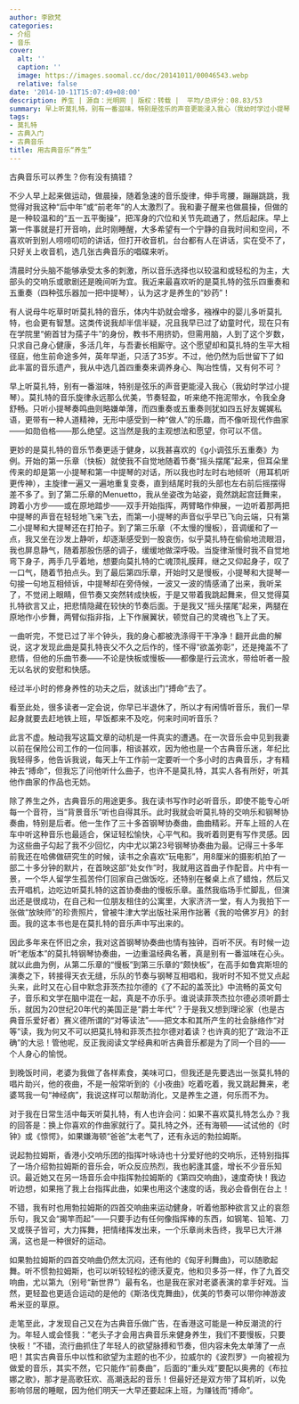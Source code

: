 ```yaml
---
author: 李欧梵
categories:
- 介绍
- 音乐
cover:
  alt: ''
  caption: ''
  image: https://images.soomal.cc/doc/20141011/00046543.webp
  relative: false
date: '2014-10-11T15:07:49+08:00'
description: 养生 | 源自：光明网 | 版权：转载 |  平均/总评分：08.83/53
summary: 早上听莫扎特，别有一番滋味，特别是弦乐的声音更能浸入我心（我幼时学过小提琴）。莫扎特的音乐旋律永远那么优美，节奏轻盈，听来绝不拖泥带水，令我全身舒畅。只听小提琴奏鸣曲则略嫌单薄，而四重奏或五重奏则犹如四五好友娓娓私语，更带有一种人道精神，无形中感受到一种“做人”的乐趣……
tags:
- 莫扎特
- 古典入门
- 古典音乐
title: 用古典音乐“养生”
---
```


古典音乐可以养生？你有没有搞错？

不少人早上起来做运动，做晨操，随着急速的音乐旋律，伸手弯腰，蹦蹦跳跳，我觉得对我这种“后中年”或“前老年”的人太激烈了。我和妻子醒来也做晨操，但做的是一种较温和的“五一五平衡操”，把浑身的穴位和关节先疏通了，然后起床。早上第一件事就是打开音响，此时刚睡醒，大多希望有一个宁静的自我时间和空间，不喜欢听到别人唠唠叨叨的讲话，但打开收音机，台台都有人在讲话，实在受不了，只好关上收音机，选几张古典音乐的唱碟来听。

清晨时分头脑不能够承受太多的刺激，所以音乐选择也以较温和或轻松的为主，大部头的交响乐或歌剧还是晚间听为宜。我近来最喜欢听的是莫扎特的弦乐四重奏和五重奏（四种弦乐器加一把中提琴），认为这才是养生的“妙药”！

有人说母牛吃草时听莫扎特的音乐，体内牛奶就会增多，襁褓中的婴儿多听莫扎特，也会更有智慧。这类传说我却半信半疑，况且我早已过了幼童时代，现在只有在学院里“俯首甘为孺子牛”的身份，教书不用挤奶，但需用脑，人到了这个岁数，只求自己身心健康，多活几年，与吾妻长相厮守。这个愿望却和莫扎特的生平大相径庭，他生前命途多舛，英年早逝，只活了35岁。不过，他仍然为后世留下了如此丰富的音乐遗产，我从中选几首四重奏来调养身心、陶冶性情，又有何不可？

早上听莫扎特，别有一番滋味，特别是弦乐的声音更能浸入我心（我幼时学过小提琴）。莫扎特的音乐旋律永远那么优美，节奏轻盈，听来绝不拖泥带水，令我全身舒畅。只听小提琴奏鸣曲则略嫌单薄，而四重奏或五重奏则犹如四五好友娓娓私语，更带有一种人道精神，无形中感受到一种“做人”的乐趣，而不像听现代作曲家――如勋伯格――那么绝望。这当然是我的主观想法和愿望，你可以不信。

更妙的是莫扎特的音乐节奏更适于健身，以我甚喜欢的《g小调弦乐五重奏》为例。开始的第一乐章（快板）就使我不自觉地随着节奏“摇头摆尾”起来，但耳朵里传来的却是第一小提琴和第一中提琴的对话，所以我也时左时右地倾听（用耳机听更传神），主旋律一遍又一遍地重复变奏，直到结尾时我的头部也左右前后摇摆得差不多了。到了第二乐章的Menuetto，我从坐姿改为站姿，竟然跳起宫廷舞来，跨着小方步――或在原地踏步――双手开始指挥，两臂略作伸展，一边听着那两把中提琴的声音在轻轻地飞来飞去，而第一小提琴的声音似乎早已飞向云端，只有第二小提琴和大提琴还在打拍子。到了第三乐章（不太慢的慢板），音调缓和了一点，我又坐在沙发上静听，却逐渐感受到一股哀伤，似乎莫扎特在偷偷地流眼泪，我也屏息静气，随着那股伤感的调子，缓缓地做深呼吸。当旋律渐慢时我不自觉地弯下身子，两手几乎着地，想要向莫扎特的亡魂顶礼膜拜，继之又仰起身子，叹了一口气，随着节拍点头。到了最后第四乐章，开始时又是慢板，小提琴和大提琴一句接一句地互相倾诉，中提琴却在旁侍候，一波又一波的情感涌了出来，我听呆了，不觉闭上眼睛，但节奏又突然转成快板，于是又带着我跳起舞来，但又觉得莫扎特欲言又止，把悲情隐藏在较快的节奏后面。于是我又“摇头摆尾”起来，两腿在原地作小步舞，两臂似指非指，上下作展翼状，顿觉自己的灵魂也飞上了天。

一曲听完，不觉已过了半个钟头，我的身心都被洗涤得干干净净！翻开此曲的解说，这才发现此曲是莫扎特丧父不久之后作的，怪不得“欲盖弥彰”，还是掩盖不了悲情，但他的乐曲节奏――不论是快板或慢板――都像是行云流水，带给听者一股无以名状的安慰和快感。

经过半小时的修身养性的功夫之后，就该出门“搏命”去了。

看至此处，很多读者一定会说，你早已半退休了，所以才有闲情听音乐，我们一早起身就要去赶地铁上班，早饭都来不及吃，何来时间听音乐？

此言不虚。触动我写这篇文章的动机是一件真实的遭遇。在一次音乐会中见到我妻以前在保险公司工作的一位同事，相谈甚欢，因为他也是一个古典音乐迷，年纪比我轻得多，他告诉我说，每天上午工作前一定要听一个多小时的古典音乐，才有精神去“搏命”，但我忘了问他听什么曲子，也许不是莫扎特，其实人各有所好，听其他作曲家的作品也无妨。

除了养生之外，古典音乐的用途更多。我在读书写作时必听音乐，即使不能专心听每一个音符，当“背景音乐”听也自得其乐。此时我就会听莫扎特的交响乐和钢琴协奏曲，特别是后者。他一生作了三十多首钢琴协奏曲，曲曲精彩。开车上班的人在车中听这种音乐也最适合，保证轻松愉快，心平气和。我听着则更有写作灵感。因为这些曲子勾起了我不少回忆，内中尤以第23号钢琴协奏曲为最。记得三十多年前我还在哈佛做研究生的时候，读书之余喜欢“玩电影”，用8厘米的摄影机拍了一部二十多分钟的默片，在首映这部“处女作”时，我就用这首曲子作配音。片中有一景，一个华人留学生孤苦伶仃回家自己做饭吃，还特别在餐桌上点了蜡烛，然后又去开唱机，边吃边听莫扎特的这首协奏曲的慢板乐章。虽然我临场手忙脚乱，但演出还是很成功，在自己和一位朋友租住的公寓里，大家济济一堂，有人为我拍下一张做“放映师”的珍贵照片，曾被牛津大学出版社采用作拙著《我的哈佛岁月》的封面。我的这本书也是在莫扎特的音乐声中写出来的。

因此多年来在怀旧之余，我对这首钢琴协奏曲也情有独钟，百听不厌。有时候一边听“老版本”的莫扎特钢琴协奏曲，一边重温经典名著，真是别有一番滋味在心头。就以此曲为例，从第二乐章的“慢板”到第三乐章的“颇快板”，在高手如鲁宾斯坦的演奏之下，转接得天衣无缝，乐队的节奏与钢琴互相唱和，我听时不知不觉又点起头来，此时又在心目中默念菲茨杰拉尔德的《了不起的盖茨比》中流畅的英文句子，音乐和文学在脑中混在一起，真是不亦乐乎。谁说读菲茨杰拉尔德必须听爵士乐，就因为20世纪20年代的美国正是“爵士年代”？于是我又想到理论家（也是古典音乐爱好者）赛义德所谓的“对等读法”――把文本和其所产生的社会脉络作“对等”读，我为何又不可以把莫扎特和菲茨杰拉尔德对着读？也许真的犯了“政治不正确”的大忌！管他呢，反正我阅读文学经典和听古典音乐都是为了同一个目的――个人身心的愉悦。

到晚饭时间，老婆为我做了各样素食，美味可口，但我还是先要选出一张莫扎特的唱片助兴，他的夜曲，不是一般常听到的《小夜曲》吃着吃着，我又跳起舞来，老婆骂我一句“神经病”，我说这样可以帮助消化，又是养生之道，何乐而不为。

对于我在日常生活中每天听莫扎特，有人也许会问：如果不喜欢莫扎特怎么办？我的回答是：换上你喜欢的作曲家就行了。莫扎特之外，还有海顿――试试他的《时钟》或《惊愕》，如果嫌海顿“爸爸”太老气了，还有永远的勃拉姆斯。

说起勃拉姆斯，香港小交响乐团的指挥叶咏诗也十分爱好他的交响乐，还特别指挥了一场介绍勃拉姆斯的音乐会，听众反应热烈，我也躬逢其盛，增长不少音乐知识。最近她又在另一场音乐会中指挥勃拉姆斯的《第四交响曲》，速度奇快！我边听边想，如果拖了我上台指挥此曲，如果也用这个速度的话，我必会昏倒在台上！

不错，我有时也用勃拉姆斯的四首交响曲来运动健身，听着他那种欲言又止的哀怨乐句，我又会“揭竿而起”――只要手边有任何像指挥棒的东西，如钢笔、铅笔、刀叉或筷子皆可，大力挥舞，把情绪挥发出来，一个乐章尚未告终，我早已大汗淋漓，这也是一种很好的运动。

如果勃拉姆斯的四首交响曲仍然太沉闷，还有他的《匈牙利舞曲》，可以随歌起舞。听不惯勃拉姆斯，也可以听较轻松的德沃夏克，他和贝多芬一样，作了九首交响曲，尤以第九（别号“新世界”）最有名，也是我在家对老婆表演的拿手好戏。当然，更轻盈也更适合运动的是他的《斯洛伐克舞曲》，优美的节奏可以带你神游波希米亚的草原。

走笔至此，才发现自己又在为古典音乐做广告，在香港这可能是一种反潮流的行为。年轻人或会怪我：“老头子才会用古典音乐来健身养生，我们不要慢板，只要快板！”不错，流行曲抓住了年轻人的欲望脉搏和节奏，但内容未免太单薄了一点吧！其实古典音乐中以性和欲望为主题的也不少，拉威尔的《波烈罗》一向被视为做爱的音乐，其实不然，它只能作“前奏曲”，后面的“重头戏”要配以奥弗的《布拉娜之歌》，那才是高歌狂欢、高潮迭起的音乐！但最好还是双方带了耳机听，以免影响邻居的睡眠，因为他们明天一大早还要起床上班，为赚钱而“搏命”。